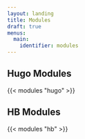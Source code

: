 ```yaml
---
layout: landing
title: Modules
draft: true
menus:
  main:
    identifier: modules
---
```


## Hugo Modules

{{< modules "hugo" >}}

## HB Modules

{{< modules "hb" >}}
